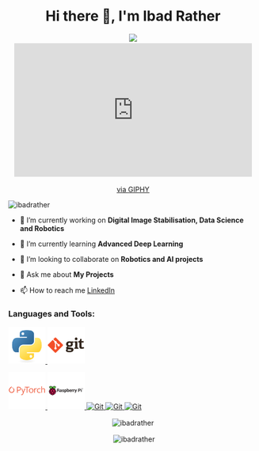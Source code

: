 
<!--
**ibadrather/ibadrather** is a ✨ _special_ ✨ repository because its `README.md` (this file) appears on your GitHub profile.

Here are some ideas to get you started:

- 🔭 I’m currently working on ...
- 🌱 I’m currently learning ...
- 👯 I’m looking to collaborate on ...
- 🤔 I’m looking for help with ...
- 💬 Ask me about ...
- 📫 How to reach me: ...
- 😄 Pronouns: ...
- ⚡ Fun fact: ...
-->

<h1 align="center"> Hi there 👋, I'm Ibad Rather </h1>

<div id="header" align="center">
  <img src="https://media.giphy.com/media/M9gbBd9nbDrOTu1Mqx/giphy.gif" width="100"/>
</div>

<div id="header" align="center">
<iframe src="https://giphy.com/embed/1GEATImIxEXVR79Dhk" width="480" height="270" frameBorder="0" class="giphy-embed" allowFullScreen></iframe><p><a href="https://giphy.com/gifs/salesforce-bear-computer-work-from-home-1GEATImIxEXVR79Dhk">via GIPHY</a></p>
</div>
<p align="left"> <img src="https://komarev.com/ghpvc/?username=ibadrather&label=Profile%20views&color=0e75b6&style=flat" alt="ibadrather" /> </p>

- 🔭 I’m currently working on **Digital Image Stabilisation, Data Science and Robotics**

- 🌱 I’m currently learning **Advanced Deep Learning**

- 👯 I’m looking to collaborate on **Robotics and AI projects**

- 💬 Ask me about **My Projects**

- 📫 How to reach me <a href="https://www.linkedin.com/in/ibad-rather/" target="_blank">LinkedIn</a>


<h3 align="left">Languages and Tools:</h3>
<p align="center">
  
  <a href="https://www.python.org" target="_blank"> <img src="https://raw.githubusercontent.com/devicons/devicon/master/icons/python/python-original.svg" alt="python" width="75" height="75"/> </a> 
  <a href="https://git-scm.com/" target="_blank">  <img src="https://github.com/devicons/devicon/blob/master/icons/git/git-original-wordmark.svg" alt="Git" width="75" height="75"/>  </a> 
  
  <a href="https://pytorch.org/" target="_blank">  <img src="https://github.com/devicons/devicon/blob/master/icons/pytorch/pytorch-plain-wordmark.svg" alt="PyTorch" width="75" height="75"/>  </a> 
  <a href="https://www.raspberrypi.org/" target="_blank">  <img src="https://github.com/devicons/devicon/blob/master/icons/raspberrypi/raspberrypi-original-wordmark.svg" alt="Raspberry Pi" width="75" height="75"/>  </a> 
  <a href="" target="_blank">  <img src="" alt="Git" width="75" height="75"/>  </a> 
  <a href="" target="_blank">  <img src="" alt="Git" width="75" height="75"/>  </a> 
  <a href="" target="_blank">  <img src="" alt="Git" width="75" height="75"/>  </a> 
  
  

</p>

<p align="center"><img align="center" src="https://github-readme-stats.vercel.app/api/top-langs?username=ibadrather&show_icons=true&locale=en&layout=compact&theme=midnight-purple" alt="ibadrather" /></p>
<p align="center">&nbsp;<img align="center" src="https://github-readme-stats.vercel.app/api?username=ibadrather&show_icons=true&theme=midnight-purple" alt="ibadrather" /></p>


